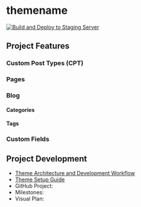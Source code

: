 # themename

[![Build and Deploy to Staging Server](themerepourl/actions/workflows/deploy.yml/badge.svg)](themerepourl/actions/workflows/deploy.yml)

## Project Features

### Custom Post Types (CPT)

### Pages

### Blog

#### Categories

#### Tags

### Custom Fields

## Project Development

- [Theme Architecture and Development Workflow](./docs/THEME-ARCHITECTURE.md)
- [Theme Setup Guide](./docs/THEME-SETUP.md)
- GitHub Project:
- Milestones:
- Visual Plan:
